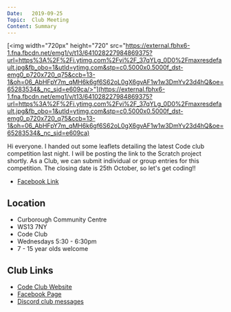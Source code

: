 ```yaml
---
Date:   2019-09-25
Topic:  Club Meeting
Content: Summary
---
```

[<img width="720px" height="720" src="https://external.fbhx6-1.fna.fbcdn.net/emg1/v/t13/641028227984869375?url=https%3A%2F%2Fi.ytimg.com%2Fvi%2F_37qYLg_0D0%2Fmaxresdefault.jpg&fb_obo=1&utld=ytimg.com&stp=c0.5000x0.5000f_dst-emg0_p720x720_q75&ccb=13-1&oh=06_AbHFpY7m_qMH6k6gf6S62oL0gX6gvAF1w1w3DmYv23d4hQ&oe=65283534&_nc_sid=e609ca/>"](https://external.fbhx6-1.fna.fbcdn.net/emg1/v/t13/641028227984869375?url=https%3A%2F%2Fi.ytimg.com%2Fvi%2F_37qYLg_0D0%2Fmaxresdefault.jpg&fb_obo=1&utld=ytimg.com&stp=c0.5000x0.5000f_dst-emg0_p720x720_q75&ccb=13-1&oh=06_AbHFpY7m_qMH6k6gf6S62oL0gX6gvAF1w1w3DmYv23d4hQ&oe=65283534&_nc_sid=e609ca)

Hi everyone. I handed out some leaflets detailing the latest Code club competition last night. I will be posting the link to the Scratch project shortly. As a Club, we can submit individual or group entries for this competition. The closing date is 25th October, so let's get coding!!

* [Facebook Link](https://www.facebook.com/1481985248595237/posts/2273255982801489/)

## Location

* Curborough Community Centre
* WS13 7NY
* Code Club
* Wednesdays 5:30 - 6:30pm
* 7 - 15 year olds welcome

## Club Links

* [Code Club Website](https://lichfield-code-club.github.io/)
* [Facebook Page](https://www.facebook.com/LichfieldCoders)
* [Discord club messages](https://discord.gg/szz6xGK)
